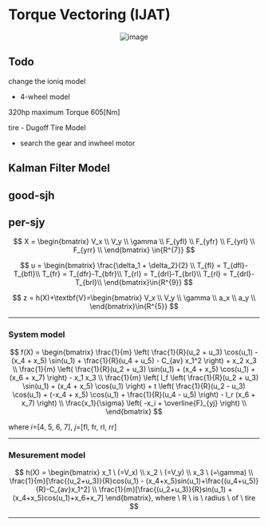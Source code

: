 # Torque Vectoring (IJAT)

<div align='center'>
 
![image](https://github.com/IITP-Load-Balancing-SMEET/Torque-Vectoring/assets/86957779/dc042e82-fc9f-4b85-af4a-72224ab99e6f)

</div>


## Todo

change the ioniq model
- 4-wheel model 

320hp maximum Torque 605[Nm]

tire - Dugoff Tire Model

- search the gear and inwheel motor



## Kalman Filter Model
## good-sjh
## per-sjy
$$
X = \begin{bmatrix}
V_x \\
V_y \\
\gamma \\
F_{yfl} \\
F_{yfr} \\
F_{yrl} \\
F_{yrr} \\
\end{bmatrix} \in{R^{7}}
$$ 

$$
u = \begin{bmatrix}
\frac{\delta_1 + \delta_2}{2} \\
T_{fl} = T_{dfl}-T_{bfl}\\
T_{fr} = T_{dfr}-T_{bfr}\\
T_{rl} = T_{drl}-T_{brl}\\
T_{rl} = T_{drl}-T_{brl}\\
\end{bmatrix}\in{R^{9}}
$$

$$
z = h(X)+\textbf{V}=\begin{bmatrix}
V_x \\
V_y \\
\gamma \\
a_x \\
a_y \\
\end{bmatrix}\in{R^{5}}
$$

---

### System model

$$
f(X) = \begin{bmatrix}
\frac{1}{m} \left( \frac{1}{R}(u_2 + u_3) \cos(u_1) - (x_4 + x_5) \sin(u_1) + \frac{1}{R}(u_4 + u_5) - C_{av} x_1^2 \right) + x_2 x_3 \\
\frac{1}{m} \left( \frac{1}{R}(u_2 + u_3) \sin(u_1) + (x_4 + x_5) \cos(u_1) + (x_6 + x_7) \right) - x_1 x_3 \\
\frac{1}{m} \left( l_f \left( \frac{1}{R}(u_2 + u_3) \sin(u_1) + (x_4 + x_5) \cos(u_1) \right) + t \left( \frac{1}{R}(u_2 - u_3) \cos(u_1) + (-x_4 + x_5) \cos(u_1) + \frac{1}{R}(u_4 - u_5) \right) - l_r (x_6 + x_7) \right) \\
\frac{x_1}{\sigma} \left( -x_i + \overline{F}_{yj} \right) \\
\end{bmatrix}
$$

where $i$=[4, 5, 6, 7], $j$=[fl, fr, rl, rr]
 
---

### Mesurement model

$$
h(X) = \begin{bmatrix}
x_1 \ (=V_x) \\
x_2 \ (=V_y) \\
x_3 \ (=\gamma) \\
\frac{1}{m}[\frac{(u_2+u_3)}{R}cos(u_1) - (x_4+x_5)sin(u_1)+\frac{(u_4+u_5)}{R}-C_{av}x_1^2] \\
\frac{1}{m}[\frac{(u_2+u_3)}{R}sin(u_1) + (x_4+x_5)cos(u_1)+x_6+x_7]
\end{bmatrix}, where \ R \ is \ radius \ of \ tire
$$

---
